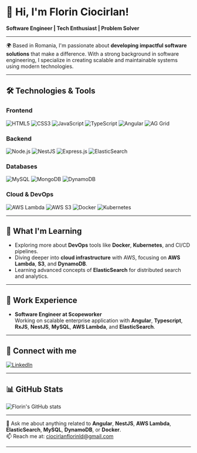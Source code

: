
# 👋 Hi, I'm Florin Ciocirlan!

**Software Engineer | Tech Enthusiast | Problem Solver**

---

🌍 Based in Romania, I'm passionate about **developing impactful software solutions** that make a difference. With a strong background in software engineering, I specialize in creating scalable and maintainable systems using modern technologies.

---

## 🛠️ Technologies & Tools

### Frontend
![HTML5](https://img.shields.io/badge/HTML5-E34F26?style=flat-square&logo=html5&logoColor=white)
![CSS3](https://img.shields.io/badge/CSS3-1572B6?style=flat-square&logo=css3&logoColor=white)
![JavaScript](https://img.shields.io/badge/JavaScript-F7DF1E?style=flat-square&logo=javascript&logoColor=black)
![TypeScript](https://img.shields.io/badge/TypeScript-007ACC?style=flat-square&logo=typescript&logoColor=white)
![Angular](https://img.shields.io/badge/Angular-DD0031?style=flat-square&logo=angular&logoColor=white)
![AG Grid](https://img.shields.io/badge/AG_Grid-29A8DB?style=flat-square&logo=ag-grid&logoColor=white)

### Backend
![Node.js](https://img.shields.io/badge/Node.js-339933?style=flat-square&logo=node-dot-js&logoColor=white)
![NestJS](https://img.shields.io/badge/NestJS-E0234E?style=flat-square&logo=nestjs&logoColor=white)
![Express.js](https://img.shields.io/badge/Express.js-000000?style=flat-square&logo=express&logoColor=white)
![ElasticSearch](https://img.shields.io/badge/ElasticSearch-005571?style=flat-square&logo=elasticsearch&logoColor=white)

### Databases
![MySQL](https://img.shields.io/badge/MySQL-4479A1?style=flat-square&logo=mysql&logoColor=white)
![MongoDB](https://img.shields.io/badge/MongoDB-47A248?style=flat-square&logo=mongodb&logoColor=white)
![DynamoDB](https://img.shields.io/badge/DynamoDB-4053D6?style=flat-square&logo=amazon-dynamodb&logoColor=white)

### Cloud & DevOps
![AWS Lambda](https://img.shields.io/badge/AWS_Lambda-FF9900?style=flat-square&logo=aws-lambda&logoColor=white)
![AWS S3](https://img.shields.io/badge/AWS_S3-569A31?style=flat-square&logo=amazon-s3&logoColor=white)
![Docker](https://img.shields.io/badge/Docker-2496ED?style=flat-square&logo=docker&logoColor=white)
![Kubernetes](https://img.shields.io/badge/Kubernetes-326CE5?style=flat-square&logo=kubernetes&logoColor=white)

---

## 🌱 What I'm Learning

- Exploring more about **DevOps** tools like **Docker**, **Kubernetes**, and CI/CD pipelines.
- Diving deeper into **cloud infrastructure** with AWS, focusing on **AWS Lambda**, **S3**, and **DynamoDB**.
- Learning advanced concepts of **ElasticSearch** for distributed search and analytics.

---

## 💼 Work Experience

- **Software Engineer at Scopeworker**  
  Working on scalable enterprise application with **Angular**, **Typescript**, **RxJS**,  **NestJS**, **MySQL**, **AWS Lambda**, and **ElasticSearch**.

---

## 🔗 Connect with me

[![LinkedIn](https://img.shields.io/badge/LinkedIn-0A66C2?style=flat-square&logo=linkedin&logoColor=white)](https://www.linkedin.com/in/florin-ciocirlan-b45288217)

---

## 📊 GitHub Stats

![Florin's GitHub stats](https://github-readme-stats.vercel.app/api?username=your-username&show_icons=true&theme=radical)

---

💬 Ask me about anything related to **Angular**, **NestJS**, **AWS Lambda**, **ElasticSearch**, **MySQL**, **DynamoDB**, or **Docker**.  
📫 Reach me at: ciocirlanflorinld@gmail.com

---
